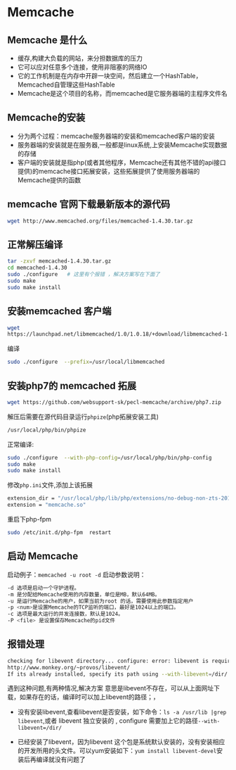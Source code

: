 # Memcache

## Memcache 是什么
- 缓存,构建大负载的网站，来分担数据库的压力
- 它可以应对任意多个连接，使用非阻塞的网络IO
- 它的工作机制是在内存中开辟一块空间，然后建立一个HashTable，Memcached自管理这些HashTable
- Memcache是这个项目的名称，而memcached是它服务器端的主程序文件名

## Memcache的安装
- 分为两个过程：memcache服务器端的安装和memcached客户端的安装
- 服务器端的安装就是在服务器,一般都是linux系统,上安装Memcache实现数据的存储
- 客户端的安装就是指php(或者其他程序，Memcache还有其他不错的api接口提供)的memcache接口拓展安装，这些拓展提供了使用服务器端的Memcache提供的函数

## memcache 官网下载最新版本的源代码
```bash
wget http://www.memcached.org/files/memcached-1.4.30.tar.gz
```

## 正常解压编译
```bash
tar -zxvf memcached-1.4.30.tar.gz
cd memcached-1.4.30
sudo ./configure   # 这里有个报错 ，解决方案写在下面了
sudo make
sudo make install
```

## 安装memcached 客户端
```bash
wget
https://launchpad.net/libmemcached/1.0/1.0.18/+download/libmemcached-1.0.18.tar.gz
```
编译
```bash
sudo ./configure  --prefix=/usr/local/libmemcached
```

## 安装php7的 memcached 拓展
```bash
wget https://github.com/websupport-sk/pecl-memcache/archive/php7.zip
```

解压后需要在源代码目录运行`phpize`(php拓展安装工具)
```bash
/usr/local/php/bin/phpize
```

正常编译:
```bash
sudo ./configure  --with-php-config=/usr/local/php/bin/php-config
sudo make
sudo make install
```

修改`php.ini`文件,添加上该拓展
```bash
extension_dir = "/usr/local/php/lib/php/extensions/no-debug-non-zts-20151012"
extension = "memcache.so"
```
重启下php-fpm
```bash
sudo /etc/init.d/php-fpm  restart
```

## 启动 Memcache
启动例子：`memcached -u root -d`
启动参数说明：
```bash
-d 选项是启动一个守护进程。
-m 是分配给Memcache使用的内存数量，单位是MB，默认64MB。
-u 是运行Memcache的用户，如果当前为root 的话，需要使用此参数指定用户
-p <num>是设置Memcache的TCP监听的端口，最好是1024以上的端口。
-c 选项是最大运行的并发连接数，默认是1024。
-P <file> 是设置保存Memcache的pid文件
```

## 报错处理
```bash
checking for libevent directory... configure: error: libevent is required. You can get it from
http://www.monkey.org/~provos/libevent/
If its already installed, specify its path using --with-libevent=/dir/
```

遇到这种问题,有两种情况,解决方案
意思是libevent不存在，可以从上面网址下载，如果存在的话，编译时可以加上libevent的路径；，

- 没有安装libevent,查看libevent是否安装，如下命令：`ls -a /usr/lib |grep libevent`,或者 libevent 独立安装的 , configure 需要加上它的路径`--with-libevent=/dir/`

- 已经安装了libevent，因为libevent 这个包是系统默认安装的，没有安装相应的开发所用的头文件。可以yum安装如下：`yum install libevent-devel`安装后再编译就没有问题了














